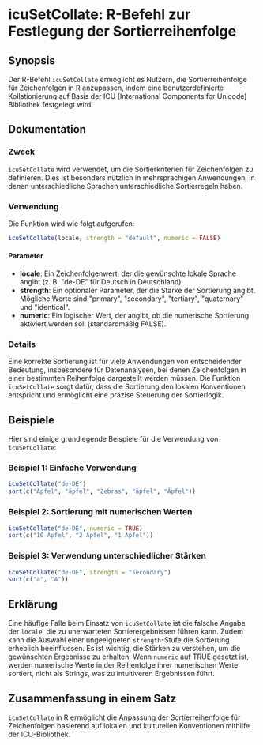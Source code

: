 <!--
Meta Description: # icuSetCollate: R-Befehl zur Festlegung der Sortierreihenfolge ## Synopsis Der R-Befehl `icuSetCollate` ermöglicht es Nutzern, die Sortierreihenfolge...
Meta Keywords: die, der, icusetcollate, für, äpfel
-->

# icuSetCollate: R-Befehl zur Festlegung der Sortierreihenfolge

## Synopsis
Der R-Befehl `icuSetCollate` ermöglicht es Nutzern, die Sortierreihenfolge für Zeichenfolgen in R anzupassen, indem eine benutzerdefinierte Kollationierung auf Basis der ICU (International Components for Unicode) Bibliothek festgelegt wird.

## Dokumentation
### Zweck
`icuSetCollate` wird verwendet, um die Sortierkriterien für Zeichenfolgen zu definieren. Dies ist besonders nützlich in mehrsprachigen Anwendungen, in denen unterschiedliche Sprachen unterschiedliche Sortierregeln haben.

### Verwendung
Die Funktion wird wie folgt aufgerufen:

```R
icuSetCollate(locale, strength = "default", numeric = FALSE)
```

#### Parameter
- **locale**: Ein Zeichenfolgenwert, der die gewünschte lokale Sprache angibt (z. B. "de-DE" für Deutsch in Deutschland).
- **strength**: Ein optionaler Parameter, der die Stärke der Sortierung angibt. Mögliche Werte sind "primary", "secondary", "tertiary", "quaternary" und "identical".
- **numeric**: Ein logischer Wert, der angibt, ob die numerische Sortierung aktiviert werden soll (standardmäßig FALSE).

### Details
Eine korrekte Sortierung ist für viele Anwendungen von entscheidender Bedeutung, insbesondere für Datenanalysen, bei denen Zeichenfolgen in einer bestimmten Reihenfolge dargestellt werden müssen. Die Funktion `icuSetCollate` sorgt dafür, dass die Sortierung den lokalen Konventionen entspricht und ermöglicht eine präzise Steuerung der Sortierlogik.

## Beispiele
Hier sind einige grundlegende Beispiele für die Verwendung von `icuSetCollate`:

### Beispiel 1: Einfache Verwendung
```R
icuSetCollate("de-DE")
sort(c("Äpfel", "äpfel", "Zebras", "äpfel", "Äpfel"))
```

### Beispiel 2: Sortierung mit numerischen Werten
```R
icuSetCollate("de-DE", numeric = TRUE)
sort(c("10 Äpfel", "2 Äpfel", "1 Äpfel"))
```

### Beispiel 3: Verwendung unterschiedlicher Stärken
```R
icuSetCollate("de-DE", strength = "secondary")
sort(c("a", "A"))
```

## Erklärung
Eine häufige Falle beim Einsatz von `icuSetCollate` ist die falsche Angabe der `locale`, die zu unerwarteten Sortierergebnissen führen kann. Zudem kann die Auswahl einer ungeeigneten `strength`-Stufe die Sortierung erheblich beeinflussen. Es ist wichtig, die Stärken zu verstehen, um die gewünschten Ergebnisse zu erhalten. Wenn `numeric` auf TRUE gesetzt ist, werden numerische Werte in der Reihenfolge ihrer numerischen Werte sortiert, nicht als Strings, was zu intuitiveren Ergebnissen führt.

## Zusammenfassung in einem Satz
`icuSetCollate` in R ermöglicht die Anpassung der Sortierreihenfolge für Zeichenfolgen basierend auf lokalen und kulturellen Konventionen mithilfe der ICU-Bibliothek.